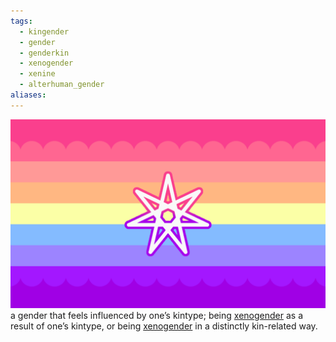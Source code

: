 ```yaml
---
tags:
  - kingender
  - gender
  - genderkin
  - xenogender
  - xenine
  - alterhuman_gender
aliases: 
---
```

![xenogenderkin.png](../../../../images/xenogenderkin.png)  
a gender that feels influenced by one’s kintype; being [xenogender](../../xenogenders/xenogender.md) as a result of one’s kintype, or being [xenogender](../../xenogenders/xenogender.md) in a distinctly kin-related way.